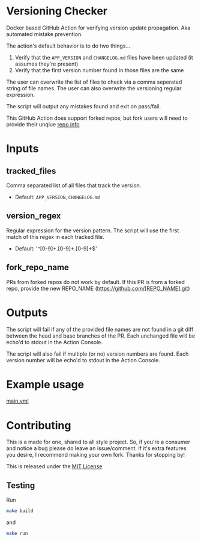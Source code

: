 # Versioning Checker

Docker based GitHub Action for verifying version update propagation. Aka automated mistake prevention.

The action's default behavior is to do two things...
1. Verify that the `APP_VERSION` and `CHANGELOG.md` files have been updated (it assumes they're present)
2. Verify that the first version number found in those files are the same

The user can overwrite the list of files to check via a comma seperated string of file names.
The user can also overwrite the versioning regular expression.

The script will output any mistakes found and exit on pass/fail.

This GitHub Action does support forked repos, but fork users will need to provide their unqiue [repo info](#inputs)

# Inputs

## tracked_files

Comma separated list of all files that track the version.
- Default: `APP_VERSION,CHANGELOG.md`

## version_regex

Regular expression for the version pattern. The script will use the first match of this regex in each tracked file.
- Default: '^[0-9]+\.[0-9]+\.[0-9]+$'

## fork_repo_name

PRs from forked repos do not work by default. If this PR is from a forked repo, provide the new REPO_NAME (https://github.com/[REPO_NAME].git)

# Outputs

The script will fail if any of the provided file names are not found in a git diff between the head and base branches of the PR. Each unchanged file will be echo'd to stdout in the Action Console.

The script will also fail if multiple (or no) version numbers are found. Each version number will be echo'd to stdout in the Action Console.

# Example usage

[main.yml](.github/workflows/main.yml)

# Contributing

This is a made for one, shared to all style project. So, if you're a consumer and notice a bug please do leave an issue/comment. If it's extra features you desire, I recommend making your own fork. Thanks for stopping by!

This is released under the [MIT License](LICENSE)

## Testing

Run
```bash
make build
```

and
```bash
make run
```